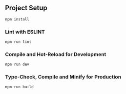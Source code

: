 ## Project Setup

```sh
npm install
```

### Lint with ESLINT

```sh
npm run lint
```

### Compile and Hot-Reload for Development

```sh
npm run dev
```

### Type-Check, Compile and Minify for Production

```sh
npm run build
```
